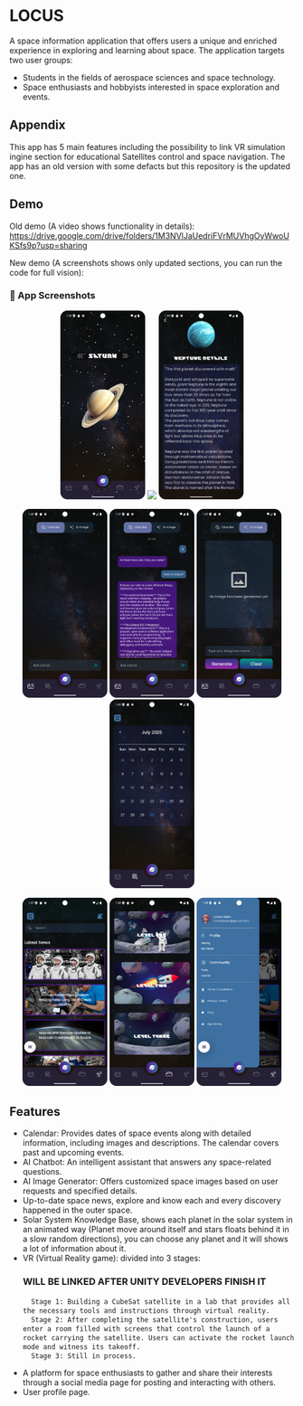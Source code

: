 # LOCUS

A space information application that offers users a unique and enriched experience in exploring and learning about space. 
The application targets two user groups:

- Students in the fields of aerospace sciences and space technology.
- Space enthusiasts and hobbyists interested in space exploration and events.


## Appendix

This app has 5 main features including the possibility to link VR simulation ingine section for educational Satellites control and space navigation. 
The app has an old version with some defacts but this repository is the updated one.


## Demo

Old demo (A video shows functionality in details): https://drive.google.com/drive/folders/1M3NVlJaUedriFVrMUVhgOyWwoUKSfs9p?usp=sharing
</p>
New demo (A screenshots shows only updated sections, you can run the code for full vision):
<h3>📱 App Screenshots</h3>

<p align="center">
  <img src="screenshots/sc1.png" width="150"/>
  <img src="screenshots/sc2.png" width="150"/>
  <img src="screenshots/sc3.png" width="150"/>
</p>

<p align="center">
  <img src="screenshots/sc4.png" width="150"/>
  <img src="screenshots/sc5.png" width="150"/>
  <img src="screenshots/sc6.png" width="150"/>
  <img src="screenshots/sc7.png" width="150"/>
</p>

<p align="center">
  <img src="screenshots/sc8.png" width="150"/>
  <img src="screenshots/sc9.png" width="150"/>
  <img src="screenshots/sc10.png" width="150"/>
</p>


## Features

- Calendar: Provides dates of space events along with detailed information, including images and descriptions. The calendar covers past and upcoming events.
- AI Chatbot: An intelligent assistant that answers any space-related questions.
- AI Image Generator: Offers customized space images based on user requests and specified details.
- Up-to-date space news, explore and know each and every discovery happened in the outer space.
- Solar System Knowledge Base, shows each planet in the solar system in an animated way (Planet move around itself and stars floats behind it in a slow random directions), you can choose any planet and it will shows a lot of information about it.
- VR (Virtual Reality game): divided into 3 stages:
  ### WILL BE LINKED AFTER UNITY DEVELOPERS FINISH IT
        Stage 1: Building a CubeSat satellite in a lab that provides all the necessary tools and instructions through virtual reality.
        Stage 2: After completing the satellite's construction, users enter a room filled with screens that control the launch of a rocket carrying the satellite. Users can activate the rocket launch mode and witness its takeoff.
        Stage 3: Still in process.
- A platform for space enthusiasts to gather and share their interests through a social media page for posting and interacting with others.
- User profile page.
